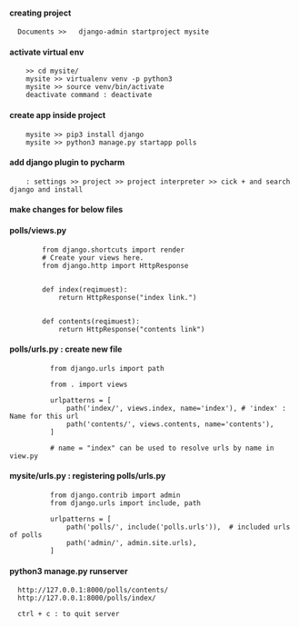#### creating project

      Documents >>   django-admin startproject mysite


#### activate virtual env

        >> cd mysite/
        mysite >> virtualenv venv -p python3
        mysite >> source venv/bin/activate
        deactivate command : deactivate


#### create app inside project 
        
        mysite >> pip3 install django
        mysite >> python3 manage.py startapp polls



#### add django plugin to pycharm 
  
        : settings >> project >> project interpreter >> cick + and search django and install



#### make changes for below files

#### polls/views.py

            from django.shortcuts import render
            # Create your views here.
            from django.http import HttpResponse


            def index(reqimuest):
                return HttpResponse("index link.")


            def contents(reqimuest):
                return HttpResponse("contents link")


#### polls/urls.py : create new file

              from django.urls import path

              from . import views

              urlpatterns = [
                  path('index/', views.index, name='index'), # 'index' : Name for this url
                  path('contents/', views.contents, name='contents'),
              ]

              # name = "index" can be used to resolve urls by name in view.py




#### mysite/urls.py : registering polls/urls.py

              from django.contrib import admin
              from django.urls import include, path

              urlpatterns = [
                  path('polls/', include('polls.urls')),  # included urls of polls
                  path('admin/', admin.site.urls),
              ]


#### python3 manage.py runserver



      http://127.0.0.1:8000/polls/contents/ 
      http://127.0.0.1:8000/polls/index/
      
      ctrl + c : to quit server
